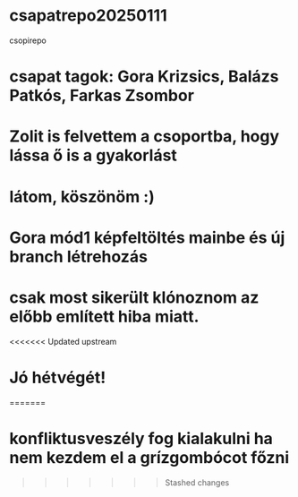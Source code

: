 # csapatrepo20250111
csopirepo
# csapat tagok: Gora Krizsics, Balázs Patkós, Farkas Zsombor 
# Zolit is felvettem a csoportba, hogy lássa ő is a gyakorlást 
# látom, köszönöm :)
# Gora mód1 képfeltöltés mainbe és új branch létrehozás
# csak most sikerült klónoznom az előbb említett hiba miatt.
<<<<<<< Updated upstream
# Jó hétvégét!
 
=======
# konfliktusveszély fog kialakulni ha nem kezdem el a grízgombócot főzni
>>>>>>> Stashed changes
